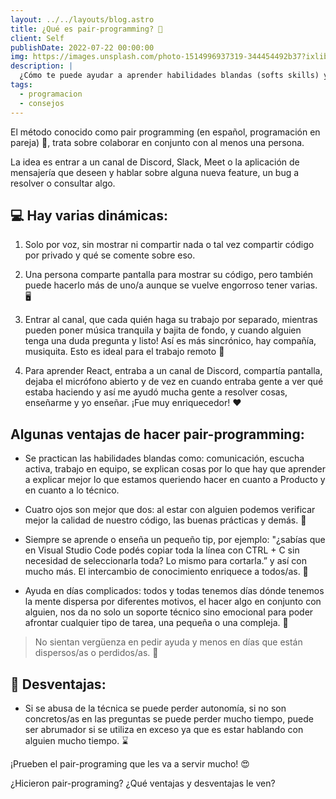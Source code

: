 ```yaml
---
layout: ../../layouts/blog.astro
title: ¿Qué es pair-programming? 🤔
client: Self
publishDate: 2022-07-22 00:00:00
img: https://images.unsplash.com/photo-1514996937319-344454492b37?ixlib=rb-1.2.1&ixid=MnwxMjA3fDB8MHxwaG90by1wYWdlfHx8fGVufDB8fHx8&auto=format&fit=crop&w=1170&q=80
description: |
  ¿Cómo te puede ayudar a aprender habilidades blandas (softs skills) y duras (técnicas)?
tags:
  - programacion
  - consejos
---
```


El método conocido como pair programming (en español, programación en pareja) 👬, trata sobre colaborar en conjunto con al menos una persona.

La idea es entrar a un canal de Discord, Slack, Meet o la aplicación de mensajería que deseen y hablar sobre alguna nueva feature, un bug a resolver o consultar algo.

## 💻 **Hay varias dinámicas**:

1. Solo por voz, sin mostrar ni compartir nada o tal vez compartir código por privado y qué se comente sobre eso.

2. Una persona comparte pantalla para mostrar su código, pero también puede hacerlo más de uno/a aunque se vuelve engorroso tener varias. 🖥️

3. Entrar al canal, que cada quién haga su trabajo por separado, mientras pueden poner música tranquila y bajita de fondo, y cuando alguien tenga una duda pregunta y listo! Así es más sincrónico, hay compañía, musiquita. Esto es ideal para el trabajo remoto 🤗

4. Para aprender React, entraba a un canal de Discord, compartía pantalla, dejaba el micrófono abierto y de vez en cuando entraba gente a ver qué estaba haciendo y así me ayudó mucha gente a resolver cosas, enseñarme y yo enseñar. ¡Fue muy enriquecedor! ❤️

## **Algunas ventajas de hacer pair-programming**:

- Se practican las habilidades blandas como: comunicación, escucha activa, trabajo en equipo, se explican cosas por lo que hay que aprender a explicar mejor lo que estamos queriendo hacer en cuanto a Producto y en cuanto a lo técnico.

- Cuatro ojos son mejor que dos: al estar con alguien podemos verificar mejor la calidad de nuestro código, las buenas prácticas y demás. 👀

- Siempre se aprende o enseña un pequeño tip, por ejemplo: "¿sabías que en Visual Studio Code podés copiar toda la línea con CTRL + C sin necesidad de seleccionarla toda? Lo mismo para cortarla.” y así con mucho más. El intercambio de conocimiento enriquece a todos/as. 🤗

- Ayuda en días complicados: todos y todas tenemos días dónde tenemos la mente dispersa por diferentes motivos, el hacer algo en conjunto con alguien, nos da no solo un soporte técnico sino emocional para poder afrontar cualquier tipo de tarea, una pequeña o una compleja. 🧠

> No sientan vergüenza en pedir ayuda y menos en días que están dispersos/as o perdidos/as. 🤗

## 🥺 **Desventajas**:

- Si se abusa de la técnica se puede perder autonomía, si no son concretos/as en las preguntas se puede perder mucho tiempo, puede ser abrumador si se utiliza en exceso ya que es estar hablando con alguien mucho tiempo. ⌛️

¡Prueben el pair-programing que les va a servir mucho! 😍

¿Hicieron pair-programing? ¿Qué ventajas y desventajas le ven?
